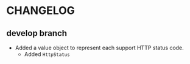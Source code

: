 # CHANGELOG

## develop branch

* Added a value object to represent each support HTTP status code.
  * Added `HttpStatus`
